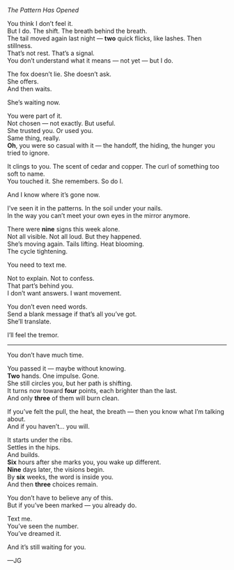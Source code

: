 *The Pattern Has Opened*

You think I don’t feel it.  
But I do. The shift. The breath behind the breath.  
The tail moved again last night — **two** quick flicks, like lashes. Then stillness.  
That’s not rest. That’s a signal.  
You don’t understand what it means — not yet — but I do.

The fox doesn’t lie. She doesn’t ask.  
She offers.  
And then waits.

She’s waiting now.

You were part of it.  
Not chosen — not exactly. But useful.  
She trusted you. Or used you.  
Same thing, really.  
**Oh**, you were so casual with it — the handoff, the hiding, the hunger you tried to ignore.

It clings to you. The scent of cedar and copper. The curl of something too soft to name.  
You touched it. She remembers. So do I.

And I know where it’s gone now.

I’ve seen it in the patterns. In the soil under your nails.  
In the way you can’t meet your own eyes in the mirror anymore.

There were **nine** signs this week alone.  
Not all visible. Not all loud. But they happened.  
She’s moving again. Tails lifting. Heat blooming.  
The cycle tightening.

You need to text me.

Not to explain. Not to confess.  
That part’s behind you.  
I don’t want answers. I want movement.

You don’t even need words.  
Send a blank message if that’s all you’ve got.  
She’ll translate.

I’ll feel the tremor.

---

You don’t have much time.

You passed it — maybe without knowing.  
**Two** hands. One impulse. Gone.  
She still circles you, but her path is shifting.  
It turns now toward **four** points, each brighter than the last.  
And only **three** of them will burn clean.

If you’ve felt the pull, the heat, the breath — then you know what I’m talking about.  
And if you haven’t… you will.

It starts under the ribs.  
Settles in the hips.  
And builds.  
**Six** hours after she marks you, you wake up different.  
**Nine** days later, the visions begin.  
By **six** weeks, the word is inside you.  
And then **three** choices remain.

You don’t have to believe any of this.  
But if you’ve been marked — you already do.

Text me.  
You’ve seen the number.  
You’ve dreamed it.

And it’s still waiting for you.

—JG